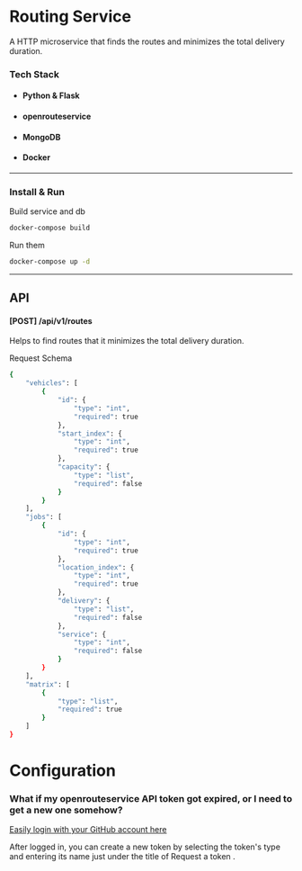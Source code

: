 # Routing Service

A HTTP microservice that finds the routes and minimizes the total delivery
duration.

### Tech Stack

* #### Python & Flask
* #### openrouteservice
* #### MongoDB
* #### Docker

---

### Install & Run

Build service and db

```bash
docker-compose build
```

Run them

```bash
docker-compose up -d
```

---

## API

#### [POST] /api/v1/routes

Helps to find routes that it minimizes the total delivery duration.

Request Schema

```bash
{
    "vehicles": [
        {
            "id": {
                "type": "int",
                "required": true
            },
            "start_index": {
                "type": "int",
                "required": true
            },
            "capacity": {
                "type": "list",
                "required": false
            }
        }
    ],
    "jobs": [
        {
            "id": {
                "type": "int",
                "required": true
            },
            "location_index": {
                "type": "int",
                "required": true
            },
            "delivery": {
                "type": "list",
                "required": false
            },
            "service": {
                "type": "int",
                "required": false
            }
        }
    ],
    "matrix": [
        {
            "type": "list",
            "required": true
        }
    ]
}
```

# Configuration

### What if my openrouteservice API token got expired, or I need to get a new one somehow?



[Easily login with your GitHub account here](https://openrouteservice.org/dev/#/login)

After logged in, you can create a new token by selecting the token's type and entering its name  just under the title of Request a token .